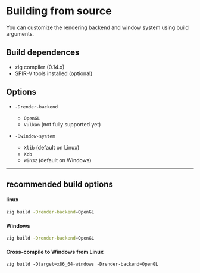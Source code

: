 # Building from source

You can customize the rendering backend and window system using build arguments.


## Build dependences

- zig compiler (0.14.x)
- SPIR-V tools installed (optional)

## Options

- `-Drender-backend`
    - `OpenGL`
    - `Vulkan` (not fully supported yet)

- `-Dwindow-system`
    - `Xlib` (default on Linux)
    - `Xcb`
    - `Win32` (default on Windows)

---

## recommended build options

#### linux

```bash
zig build -Drender-backend=OpenGL
```

#### Windows

```bash
zig build -Drender-backend=OpenGL
```

#### Cross-compile to Windows from Linux

```ptyhon
zig build -Dtarget=x86_64-windows -Drender-backend=OpenGL
```

